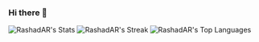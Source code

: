 ### Hi there 👋
![RashadAR's Stats](https://github-readme-stats.vercel.app/api?username=RashadAR&theme=vue-dark&show_icons=true&hide_border=true&count_private=false)
![RashadAR's Streak](https://github-readme-streak-stats.herokuapp.com/?user=RashadAR&theme=vue-dark&hide_border=true)
![RashadAR's Top Languages](https://github-readme-stats.vercel.app/api/top-langs/?username=RashadAR&theme=vue-dark&show_icons=true&hide_border=true&layout=compact)
<!--
**RashadAR/RashadAR** is a ✨ _special_ ✨ repository because its `README.md` (this file) appears on your GitHub profile.

Here are some ideas to get you started:

- 🔭 I’m currently working on ...
- 🌱 I’m currently learning ...
- 👯 I’m looking to collaborate on ...
- 🤔 I’m looking for help with ...
- 💬 Ask me about ...
- 📫 How to reach me: ...
- 😄 Pronouns: ...
- ⚡ Fun fact: ...
-->
